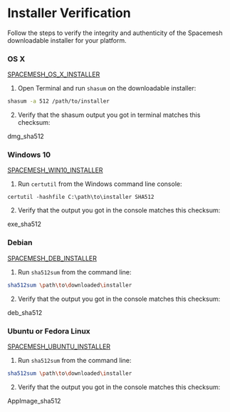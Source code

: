 # Installer Verification

Follow the steps to verify the integrity and authenticity of the Spacemesh downloadable installer for your platform.

### OS X

[SPACEMESH_OS_X_INSTALLER](dmg_installer)

1. Open Terminal and run `shasum` on the downloadable installer:

```bash
shasum -a 512 /path/to/installer
```

2. Verify that the shasum output you got in terminal matches this checksum:

<script>console.log('test script in .md file')</script>

<span>
dmg_sha512
</span>

### Windows 10

[SPACEMESH_WIN10_INSTALLER](exe_installer)

1. Run `certutil` from the Windows command line console:

```shell
certutil -hashfile C:\path\to\installer SHA512
```

2. Verify that the output you got in the console matches this checksum:

<span>
exe_sha512
</span>

### Debian

[SPACEMESH_DEB_INSTALLER](deb_installer)

1. Run `sha512sum` from the command line:

```bash
sha512sum \path\to\downloaded\installer
```

2. Verify that the output you got in the console matches this checksum:

<span>
deb_sha512
</span>

### Ubuntu or Fedora Linux

[SPACEMESH_UBUNTU_INSTALLER](AppImage_installer)

1. Run `sha512sum` from the command line:

```bash
sha512sum \path\to\downloaded\installer
```

2. Verify that the output you got in the console matches this checksum:

<span>
AppImage_sha512
</span>
